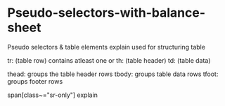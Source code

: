 # Pseudo-selectors-with-balance-sheet
Pseudo selectors &amp; table elements
explain <tr> <th> <td>
used for structuring table

tr: (table row) contains atleast one <th> or <td>
th: (table header)
td: (table data)

thead: groups the table header rows
tbody: groups table data rows
tfoot: groups footer rows

span[class~="sr-only"] explain
